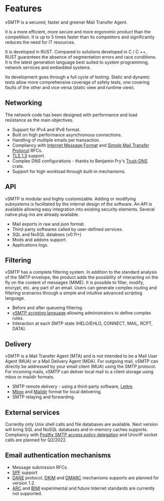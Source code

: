 # Features

vSMTP is a secured, faster and greener Mail Transfer Agent.

It is a more efficient, more secure and more ergonomic product than the competition. It is up to 5 times faster than its competitors and significantly reduces the need for IT resources.

It is developed in RUST. Compared to solutions developed in C / C ++, RUST guarantees the absence of segmentation errors and race conditions. It is the latest generation language best suited to system programming, network services and embedded systems.

Its development goes through a full cycle of testing. Static and dynamic tests allow more comprehensive coverage of safety tests, one covering faults of the other and vice versa (static view and runtime view).

## Networking

The network code has been designed with performance and load resistance as the main objectives.

- Support for IPv4 and IPv6 format.
- Built on high performance asynchronous connections.
- Handling of multiple emails per transaction.
- Compliancy with [Internet Message Format] and [Simple Mail Transfer Protocol] RFCs.
- [TLS 1.3] support.
- Complex DNS configurations - thanks to Benjamin Fry's [Trust-DNS] crate.
- Support for high workload through built-in mechanisms.


[Internet Message Format]: https://datatracker.ietf.org/doc/html/rfc5322
[Simple Mail Transfer Protocol]: https://datatracker.ietf.org/doc/html/rfc5321
[TLS 1.3]: https://datatracker.ietf.org/doc/html/rfc8446
[Trust-DNS]: (https://github.com/bluejekyll)

## API

vSMTP is modular and highly customizable.  Adding or modifying subsystems is facilitated by the internal design of the software. An API is available allowing easy integration into existing security elements. Several native plug-ins are already available.

- Mail exports in raw and json format.
- Third-party softwares called by user-defined services.
- SQL and NoSQL databses (v0.11+)
- Mods and addons support.
- Applications logs.

## Filtering

vSMTP has a complete filtering system. In addition to the standard analysis of the SMTP envelope, the product adds the possibility of interacting on the fly on the content of messages (MIME). It is possible to filter, modify, encrypt, etc. any part of an email. Users can generate complex routing and filtering scenarios through a simple and intuitive advanced scripting language.

- Before and after queueing filtering.
- [vSMTP scripting language] allowing administrators to define complex rules.
- Interaction at each SMTP state (HELO/EHLO, CONNECT, MAIL, RCPT, DATA).

[vSMTP Scripting Language]: reference/vSL/vsl.md

## Delivery

vSMTP is a Mail Transfer Agent (MTA) and is not intended to be a Mail User Agent (MUA) or a Mail Delivery Agent (MDA). For outgoing mail, vSMTP can directly be addressed by your email client (MUA) using the SMTP protocol. For incoming mails, vSMTP can deliver local mail to a client storage using mbox or maildir formats.

- SMTP remote delivery - using a third-party software, [Lettre].
- [Mbox] and [Maildir] format for local delivering.
- SMTP relaying and forwarding.

[Mbox]: https://datatracker.ietf.org/doc/html/rfc4155
[Maildir]: https://en.wikipedia.org/wiki/Maildir
[Lettre]: https://github.com/lettre/lettre

## External services

Currently only Unix shell calls and file databases are available.
Next version will bring SQL and NoSQL databases and in-memory caches supports. Compliancy with [Postfix SMTP access policy delegation] and Unix/IP socket calls are planned for Q2/2022.

[Postfix SMTP access policy delegation]: http://www.postfix.org/SMTPD_POLICY_README.html

## Email authentication mechanisms

- Message submission RFCs.
- [SPF] support
- [DANE] protocol, [DKIM] and [DMARC] mechanisms supports are planned for version 1.2.
- [ARC] and [BIMI] experimental and future Internet standards are currently not supported.

[DANE]: https://www.rfc-editor.org/rfc/rfc7671.html 
[SPF]: https://www.rfc-editor.org/rfc/rfc7208.html
[DKIM]: https://www.rfc-editor.org/rfc/rfc6376.html
[DMARC]: https://www.rfc-editor.org/rfc/rfc7489.html
[ARC]: https://www.rfc-editor.org/rfc/rfc8617.html
[BIMI]: https://tools.ietf.org/id/draft-blank-ietf-bimi-00.html
